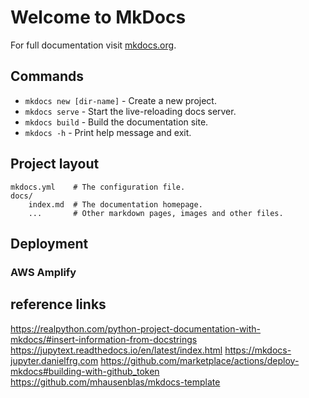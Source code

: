 # Welcome to MkDocs

For full documentation visit [mkdocs.org](https://www.mkdocs.org).

## Commands

* `mkdocs new [dir-name]` - Create a new project.
* `mkdocs serve` - Start the live-reloading docs server.
* `mkdocs build` - Build the documentation site.
* `mkdocs -h` - Print help message and exit.

## Project layout

    mkdocs.yml    # The configuration file.
    docs/
        index.md  # The documentation homepage.
        ...       # Other markdown pages, images and other files.

## Deployment
### AWS Amplify


## reference links

https://realpython.com/python-project-documentation-with-mkdocs/#insert-information-from-docstrings
https://jupytext.readthedocs.io/en/latest/index.html
https://mkdocs-jupyter.danielfrg.com
https://github.com/marketplace/actions/deploy-mkdocs#building-with-github_token
https://github.com/mhausenblas/mkdocs-template
